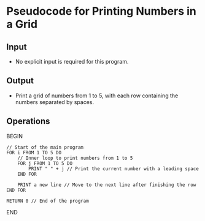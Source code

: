 # Pseudocode for Printing Numbers in a Grid

## Input
- No explicit input is required for this program.

## Output
- Print a grid of numbers from 1 to 5, with each row containing the numbers separated by spaces.

## Operations
BEGIN

    // Start of the main program
    FOR i FROM 1 TO 5 DO
        // Inner loop to print numbers from 1 to 5
        FOR j FROM 1 TO 5 DO
            PRINT " " + j // Print the current number with a leading space
        END FOR
        
        PRINT a new line // Move to the next line after finishing the row
    END FOR

    RETURN 0 // End of the program

END
